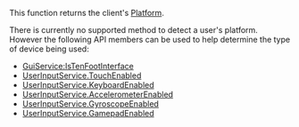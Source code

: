 This function returns the client's [Platform](https://developer.roblox.com/en-us/api-reference/enum/Platform).

There is currently no supported method to detect a user's platform. However the following API members can be used to help determine the type of device being used:

*   [GuiService:IsTenFootInterface](https://developer.roblox.com/en-us/api-reference/function/GuiService/IsTenFootInterface)
*   [UserInputService.TouchEnabled](https://developer.roblox.com/en-us/api-reference/property/UserInputService/TouchEnabled)
*   [UserInputService.KeyboardEnabled](https://developer.roblox.com/en-us/api-reference/property/UserInputService/KeyboardEnabled)
*   [UserInputService.AccelerometerEnabled](https://developer.roblox.com/en-us/api-reference/property/UserInputService/AccelerometerEnabled)
*   [UserInputService.GyroscopeEnabled](https://developer.roblox.com/en-us/api-reference/property/UserInputService/GyroscopeEnabled)
*   [UserInputService.GamepadEnabled](https://developer.roblox.com/en-us/api-reference/property/UserInputService/GamepadEnabled)